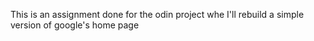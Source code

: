 This is an assignment done for the odin project whe I'll rebuild a simple version of google's home page

